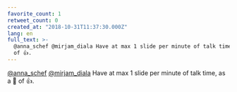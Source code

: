 ```yaml
---
favorite_count: 1
retweet_count: 0
created_at: "2018-10-31T11:37:30.000Z"
lang: en
full_text: >-
  @anna_schef @mirjam_diala Have at max 1 slide per minute of talk time, as a 📏
  of 👍.
---
```


[@anna_schef](https://twitter.com/anna_schef)
[@mirjam_diala](https://twitter.com/mirjam_diala) Have at max 1 slide per minute
of talk time, as a 📏 of 👍.
